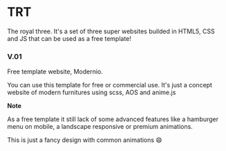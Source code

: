 # TRT
The royal three. It's a set of three super websites builded in HTML5, CSS and JS that can be used as a free template! 


### V.01

Free template website, Modernio. 

You can use this template for free or commercial use. It's just a concept website of modern furnitures using scss, AOS and anime.js

**Note**

As a free template it still lack of some advanced features like a hamburger menu on mobile, a landscape responsive or premium
animations. 

This is just a fancy design with common animations  😄

